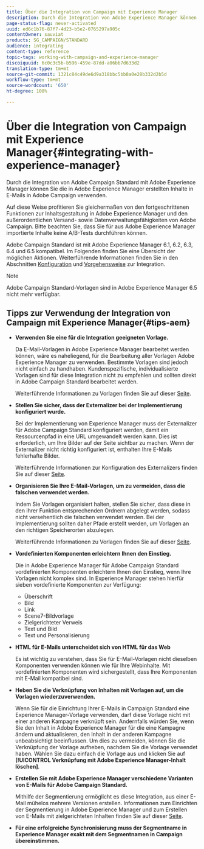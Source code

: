 ```yaml
---
title: Über die Integration von Campaign mit Experience Manager
description: Durch die Integration von Adobe Experience Manager können Sie Inhalte direkt in AEM erstellen und später in Adobe Campaign verwenden.
page-status-flag: never-activated
uuid: ed6c1b76-87f7-4d23-b5e2-0765297a905c
contentOwner: sauviat
products: SG_CAMPAIGN/STANDARD
audience: integrating
content-type: reference
topic-tags: working-with-campaign-and-experience-manager
discoiquuid: 6c0c3c5b-b596-459e-87dd-a06bb7d633d2
translation-type: tm+mt
source-git-commit: 1321c84c49de6d9a318bbc5bb8a0e28b332d2b5d
workflow-type: tm+mt
source-wordcount: '650'
ht-degree: 100%

---
```



# Über die Integration von Campaign mit Experience Manager{#integrating-with-experience-manager}

Durch die Integration von Adobe Campaign Standard mit Adobe Experience Manager können Sie die in Adobe Experience Manager erstellten Inhalte in E-Mails in Adobe Campaign verwenden.

Auf diese Weise profitieren Sie gleichermaßen von den fortgeschrittenen Funktionen zur Inhaltsgestaltung in Adobe Experience Manager und den außerordentlichen Versand- sowie Datenverwaltungsfähigkeiten von Adobe Campaign. Bitte beachten Sie, dass Sie für aus Adobe Experience Manager importierte Inhalte keine A/B-Tests durchführen können.

Adobe Campaign Standard ist mit Adobe Experience Manager 6.1, 6.2, 6.3, 6.4 und 6.5 kompatibel. Im Folgenden finden Sie eine Übersicht der möglichen Aktionen. Weiterführende Informationen finden Sie in den Abschnitten [Konfiguration](https://docs.adobe.com/content/help/de-DE/experience-manager-65/administering/integration/campaignstandard.html) und [Vorgehensweise](https://docs.adobe.com/content/help/de-DE/experience-manager-65/authoring/aem-adobe-campaign/campaign.html) zur Integration.

>[!NOTE]
>
> Adobe Campaign Standard-Vorlagen sind in Adobe Experience Manager 6.5 nicht mehr verfügbar.

## Tipps zur Verwendung der Integration von Campaign mit Experience Manager{#tips-aem}

* **Verwenden Sie eine für die Integration geeigneten Vorlage.**

   Da E-Mail-Vorlagen in Adobe Experience Manager bearbeitet werden können, wäre es naheliegend, für die Bearbeitung aller Vorlagen Adobe Experience Manager zu verwenden. Bestimmte Vorlagen sind jedoch nicht einfach zu handhaben. Kundenspezifische, individualisierte Vorlagen sind für diese Integration nicht zu empfehlen und sollten direkt in Adobe Campaign Standard bearbeitet werden.

   Weiterführende Informationen zu Vorlagen finden Sie auf dieser [Seite](https://docs.adobe.com/content/help/de-DE/experience-manager-65/developing/platform/templates/templates.html).

* **Stellen Sie sicher, dass der Externalizer bei der Implementierung konfiguriert wurde.**

   Bei der Implementierung von Experience Manager muss der Externalizer für Adobe Campaign Standard konfiguriert werden, damit ein Ressourcenpfad in eine URL umgewandelt werden kann. Dies ist erforderlich, um Ihre Bilder auf der Seite sichtbar zu machen. Wenn der Externalizer nicht richtig konfiguriert ist, enthalten Ihre E-Mails fehlerhafte Bilder.

   Weiterführende Informationen zur Konfiguration des Externalizers finden Sie auf dieser [Seite](https://docs.adobe.com/content/help/de-DE/experience-manager-65/developing/platform/externalizer.html).

* **Organisieren Sie Ihre E-Mail-Vorlagen, um zu vermeiden, dass die falschen verwendet werden.**

   Indem Sie Vorlagen organisiert halten, stellen Sie sicher, dass diese in den ihrer Funktion entsprechenden Ordnern abgelegt werden, sodass nicht versehentlich die falschen verwendet werden. Bei der Implementierung sollten daher Pfade erstellt werden, um Vorlagen an den richtigen Speicherorten abzulegen.

   Weiterführende Informationen zu Vorlagen finden Sie auf dieser [Seite](https://docs.adobe.com/content/help/de-DE/experience-manager-65/developing/platform/templates/templates.html#template-availability).

* **Vordefinierten Komponenten erleichtern Ihnen den Einstieg.**

   Die in Adobe Experience Manager für Adobe Campaign Standard vordefinierten Komponenten erleichtern Ihnen den Einstieg, wenn Ihre Vorlagen nicht komplex sind.
In Experience Manager stehen hierfür sieben vordefinierte Komponenten zur Verfügung:

   * Überschrift
   * Bild
   * Link
   * Scene7-Bildvorlage
   * Zielgerichteter Verweis
   * Text und Bild
   * Text und Personalisierung

* **HTML für E-Mails unterscheidet sich von HTML für das Web**

   Es ist wichtig zu verstehen, dass Sie für E-Mail-Vorlagen nicht dieselben Komponenten verwenden können wie für Ihre Webinhalte. Mit vordefinierten Komponenten wird sichergestellt, dass Ihre Komponenten mit E-Mail kompatibel sind.

* **Heben Sie die Verknüpfung von Inhalten mit Vorlagen auf, um die Vorlagen wiederzuverwenden.**

   Wenn Sie für die Einrichtung Ihrer E-Mails in Campaign Standard eine Experience Manager-Vorlage verwenden, darf diese Vorlage nicht mit einer anderen Kampagne verknüpft sein. Andernfalls würden Sie, wenn Sie den Inhalt in Adobe Experience Manager für die eine Kampagne ändern und aktualisieren, den Inhalt in der anderen Kampagne unbeabsichtigt beeinflussen.
Um dies zu vermeiden, können Sie die Verknüpfung der Vorlage aufheben, nachdem Sie die Vorlage verwendet haben. Wählen Sie dazu einfach die Vorlage aus und klicken Sie auf **[!UICONTROL Verknüpfung mit Adobe Experience Manager-Inhalt löschen]**.

* **Erstellen Sie mit Adobe Experience Manager verschiedene Varianten von E-Mails für Adobe Campaign Standard.**

   Mithilfe der Segmentierung ermöglicht es diese Integration, aus einer E-Mail mühelos mehrere Versionen erstellen.
Informationen zum Einrichten der Segmentierung in Adobe Experience Manager und zum Erstellen von E-Mails mit zielgerichteten Inhalten finden Sie auf dieser [Seite](https://docs.adobe.com/help/de-DE/experience-manager-65/authoring/aem-adobe-campaign/target-adobe-campaign.html#setting-up-segmentation-in-aem).

* **Für eine erfolgreiche Synchronisierung muss der Segmentname in Experience Manager exakt mit dem Segmentnamen in Campaign übereinstimmen.**